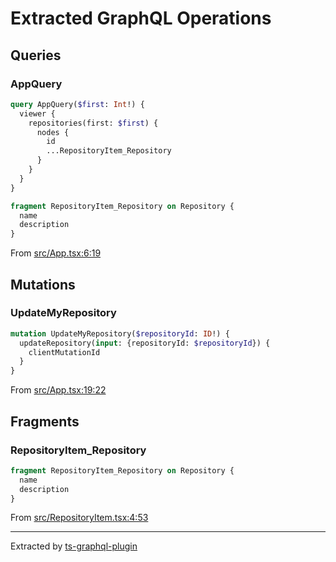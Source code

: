# Extracted GraphQL Operations
## Queries

### AppQuery

```graphql
query AppQuery($first: Int!) {
  viewer {
    repositories(first: $first) {
      nodes {
        id
        ...RepositoryItem_Repository
      }
    }
  }
}

fragment RepositoryItem_Repository on Repository {
  name
  description
}
```

From [src/App.tsx:6:19](src/App.tsx#L6-L17)
    
## Mutations

### UpdateMyRepository

```graphql
mutation UpdateMyRepository($repositoryId: ID!) {
  updateRepository(input: {repositoryId: $repositoryId}) {
    clientMutationId
  }
}
```

From [src/App.tsx:19:22](src/App.tsx#L19-L25)
    
## Fragments

### RepositoryItem_Repository

```graphql
fragment RepositoryItem_Repository on Repository {
  name
  description
}
```

From [src/RepositoryItem.tsx:4:53](src/RepositoryItem.tsx#L4-L9)
    
---
Extracted by [ts-graphql-plugin](https://github.com/Quramy/ts-graphql-plugin)